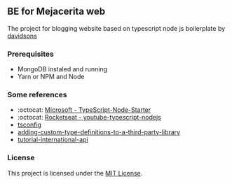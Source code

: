 ## BE for Mejacerita web

The project for blogging website based on typescript node js boilerplate by [davidsons](https://github.com/davidsonsns/)

### Prerequisites

- MongoDB instaled and running
- Yarn or NPM and Node


### Some references

- :octocat: [Microsoft - TypeScript-Node-Starter](https://github.com/Microsoft/TypeScript-Node-Starter#typescript-node-starter)
- :octocat: [Rocketseat - youtube-typescript-nodejs](https://github.com/Rocketseat/youtube-typescript-nodejs)
- [tsconfig](http://json.schemastore.org/tsconfig)
- [adding-custom-type-definitions-to-a-third-party-library](https://www.detroitlabs.com/blog/2018/02/28/adding-custom-type-definitions-to-a-third-party-library/)
- [tutorial-international-api](https://dev.to/israelmuca/tutorial-international-api---i18n--validation-in-nodejs-express-4pn1)

### License
This project is licensed under the [MIT License](https://choosealicense.com/licenses/mit/).
